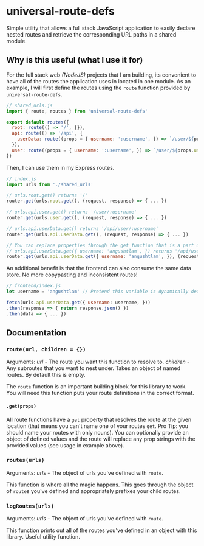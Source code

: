 # universal-route-defs
Simple utility that allows a full stack JavaScript application to easily declare nested routes and retrieve the corresponding URL paths in a shared module.

## Why is this useful (what I use it for)
For the full stack web _(NodeJS)_ projects that I am building, its convenient to have all of the routes the application uses in located in one module. As an example, I will first define the routes using the `route` function provided by `universal-route-defs`.
```javascript
// shared_urls.js
import { route, routes } from 'universal-route-defs'

export default routes({
  root: route(() => '/', {}),
  api: route(() => '/api', {
    userData: route((props = { username: ':username', }) => `/user/${props.username}`)
  }),
  user: route((props = { username: ':username', }) => `/user/${props.username}`),
})
```

Then, I can use them in my Express routes.
```javascript
// index.js
import urls from './shared_urls'

// urls.root.get() returns '/'
router.get(urls.root.get(), (request, response) => { ... })

// urls.api.user.get() returns '/user/:username'
router.get(urls.user.get(), (request, response) => { ... })

// urls.api.userData.get() returns '/api/user/:username'
router.get(urls.api.userData.get(), (request, response) => { ... })

// You can replace properties through the get function that is a part of a route
// urls.api.userData.get({ username: 'angushtlam', }) returns '/api/user/angushtlam'
router.get(urls.api.userData.get({ username: 'angushtlam', }), (request, response) => { ... })
```

An additional benefit is that the frontend can also consume the same data store. No more copypasting and inconsistent routes!
```javascript
// frontend/index.js
let username = 'angushtlam' // Pretend this variable is dynamically determined.

fetch(urls.api.userData.get({ username: username, }))
.then(response => { return response.json() })
.then(data => { ... })
```

## Documentation
### `route(url, children = {})`
Arguments:
_url_ - The route you want this function to resolve to.
_children_ - Any subroutes that you want to nest under. Takes an object of named routes. By default this is empty.

The `route` function is an important building block for this library to work. You will need this function puts your route definitions in the correct format.

#### `.get(props)`
All route functions have a `get` property that resolves the route at the given location (that means you can't name one of your routes `get`. Pro Tip: you should name your routes with only nouns). You can optionally provide an object of defined values and the route will replace any prop strings with the provided values (see usage in example above).

### `routes(urls)`
Arguments:
_urls_ - The object of urls you've defined with `route`.

This function is where all the magic happens. This goes through the object of `route`s you've defined and appropriately prefixes your child routes.

### `logRoutes(urls)`
Arguments:
_urls_ - The object of urls you've defined with `route`.

This function prints out all of the routes you've defined in an object with this library. Useful utility function.
